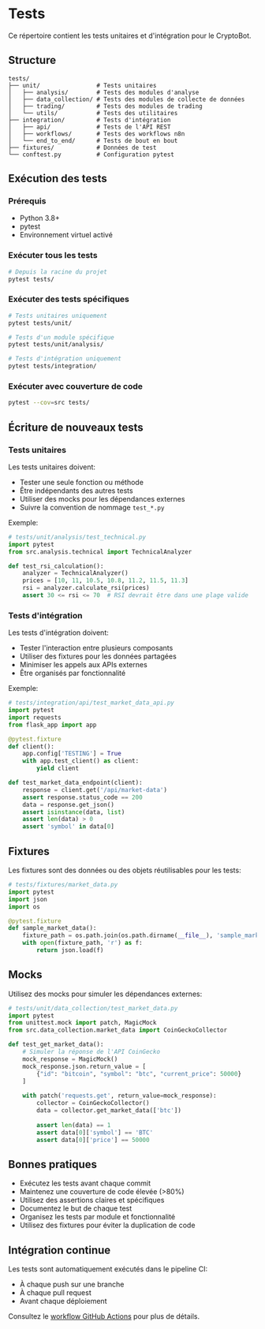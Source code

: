 # Tests

Ce répertoire contient les tests unitaires et d'intégration pour le CryptoBot.

## Structure

```
tests/
├── unit/                # Tests unitaires
│   ├── analysis/        # Tests des modules d'analyse
│   ├── data_collection/ # Tests des modules de collecte de données
│   ├── trading/         # Tests des modules de trading
│   └── utils/           # Tests des utilitaires
├── integration/         # Tests d'intégration
│   ├── api/             # Tests de l'API REST
│   ├── workflows/       # Tests des workflows n8n
│   └── end_to_end/      # Tests de bout en bout
├── fixtures/            # Données de test
└── conftest.py          # Configuration pytest
```

## Exécution des tests

### Prérequis
- Python 3.8+
- pytest
- Environnement virtuel activé

### Exécuter tous les tests

```bash
# Depuis la racine du projet
pytest tests/
```

### Exécuter des tests spécifiques

```bash
# Tests unitaires uniquement
pytest tests/unit/

# Tests d'un module spécifique
pytest tests/unit/analysis/

# Tests d'intégration uniquement
pytest tests/integration/
```

### Exécuter avec couverture de code

```bash
pytest --cov=src tests/
```

## Écriture de nouveaux tests

### Tests unitaires

Les tests unitaires doivent:
- Tester une seule fonction ou méthode
- Être indépendants des autres tests
- Utiliser des mocks pour les dépendances externes
- Suivre la convention de nommage `test_*.py`

Exemple:

```python
# tests/unit/analysis/test_technical.py
import pytest
from src.analysis.technical import TechnicalAnalyzer

def test_rsi_calculation():
    analyzer = TechnicalAnalyzer()
    prices = [10, 11, 10.5, 10.8, 11.2, 11.5, 11.3]
    rsi = analyzer.calculate_rsi(prices)
    assert 30 <= rsi <= 70  # RSI devrait être dans une plage valide
```

### Tests d'intégration

Les tests d'intégration doivent:
- Tester l'interaction entre plusieurs composants
- Utiliser des fixtures pour les données partagées
- Minimiser les appels aux APIs externes
- Être organisés par fonctionnalité

Exemple:

```python
# tests/integration/api/test_market_data_api.py
import pytest
import requests
from flask_app import app

@pytest.fixture
def client():
    app.config['TESTING'] = True
    with app.test_client() as client:
        yield client

def test_market_data_endpoint(client):
    response = client.get('/api/market-data')
    assert response.status_code == 200
    data = response.get_json()
    assert isinstance(data, list)
    assert len(data) > 0
    assert 'symbol' in data[0]
```

## Fixtures

Les fixtures sont des données ou des objets réutilisables pour les tests:

```python
# tests/fixtures/market_data.py
import pytest
import json
import os

@pytest.fixture
def sample_market_data():
    fixture_path = os.path.join(os.path.dirname(__file__), 'sample_market_data.json')
    with open(fixture_path, 'r') as f:
        return json.load(f)
```

## Mocks

Utilisez des mocks pour simuler les dépendances externes:

```python
# tests/unit/data_collection/test_market_data.py
import pytest
from unittest.mock import patch, MagicMock
from src.data_collection.market_data import CoinGeckoCollector

def test_get_market_data():
    # Simuler la réponse de l'API CoinGecko
    mock_response = MagicMock()
    mock_response.json.return_value = [
        {"id": "bitcoin", "symbol": "btc", "current_price": 50000}
    ]
    
    with patch('requests.get', return_value=mock_response):
        collector = CoinGeckoCollector()
        data = collector.get_market_data(['btc'])
        
        assert len(data) == 1
        assert data[0]['symbol'] == 'BTC'
        assert data[0]['price'] == 50000
```

## Bonnes pratiques

- Exécutez les tests avant chaque commit
- Maintenez une couverture de code élevée (>80%)
- Utilisez des assertions claires et spécifiques
- Documentez le but de chaque test
- Organisez les tests par module et fonctionnalité
- Utilisez des fixtures pour éviter la duplication de code

## Intégration continue

Les tests sont automatiquement exécutés dans le pipeline CI:

- À chaque push sur une branche
- À chaque pull request
- Avant chaque déploiement

Consultez le [workflow GitHub Actions](../.github/workflows/tests.yml) pour plus de détails.
